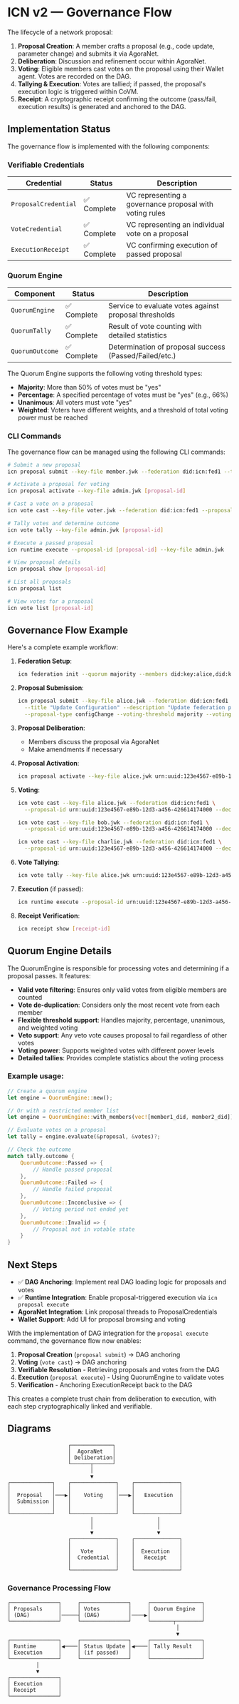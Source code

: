 # ICN v2 — Governance Flow

The lifecycle of a network proposal:

1.  **Proposal Creation**: A member crafts a proposal (e.g., code update, parameter change) and submits it via AgoraNet.
2.  **Deliberation**: Discussion and refinement occur within AgoraNet.
3.  **Voting**: Eligible members cast votes on the proposal using their Wallet agent. Votes are recorded on the DAG.
4.  **Tallying & Execution**: Votes are tallied; if passed, the proposal's execution logic is triggered within CoVM.
5.  **Receipt**: A cryptographic receipt confirming the outcome (pass/fail, execution results) is generated and anchored to the DAG.

## Implementation Status

The governance flow is implemented with the following components:

### Verifiable Credentials

| Credential                | Status      | Description                                               |
|---------------------------|-------------|-----------------------------------------------------------|
| `ProposalCredential`      | ✅ Complete | VC representing a governance proposal with voting rules   |
| `VoteCredential`          | ✅ Complete | VC representing an individual vote on a proposal          |
| `ExecutionReceipt`        | ✅ Complete | VC confirming execution of passed proposal                |

### Quorum Engine

| Component                 | Status      | Description                                                |
|---------------------------|-------------|------------------------------------------------------------|
| `QuorumEngine`            | ✅ Complete | Service to evaluate votes against proposal thresholds      |
| `QuorumTally`             | ✅ Complete | Result of vote counting with detailed statistics           |
| `QuorumOutcome`           | ✅ Complete | Determination of proposal success (Passed/Failed/etc.)     |

The Quorum Engine supports the following voting threshold types:

- **Majority**: More than 50% of votes must be "yes"
- **Percentage**: A specified percentage of votes must be "yes" (e.g., 66%)
- **Unanimous**: All voters must vote "yes"
- **Weighted**: Voters have different weights, and a threshold of total voting power must be reached

### CLI Commands

The governance flow can be managed using the following CLI commands:

```bash
# Submit a new proposal
icn proposal submit --key-file member.jwk --federation did:icn:fed1 --title "Test Proposal" --description "This is a test proposal" 

# Activate a proposal for voting
icn proposal activate --key-file admin.jwk [proposal-id]

# Cast a vote on a proposal
icn vote cast --key-file voter.jwk --federation did:icn:fed1 --proposal-id [proposal-id] --decision yes

# Tally votes and determine outcome
icn vote tally --key-file admin.jwk [proposal-id]

# Execute a passed proposal
icn runtime execute --proposal-id [proposal-id] --key-file admin.jwk

# View proposal details
icn proposal show [proposal-id]

# List all proposals
icn proposal list

# View votes for a proposal
icn vote list [proposal-id]
```

## Governance Flow Example

Here's a complete example workflow:

1. **Federation Setup**:
   ```bash
   icn federation init --quorum majority --members did:key:alice,did:key:bob,did:key:charlie
   ```

2. **Proposal Submission**:
   ```bash
   icn proposal submit --key-file alice.jwk --federation did:icn:fed1 \
     --title "Update Configuration" --description "Update federation params" \
     --proposal-type configChange --voting-threshold majority --voting-duration 86400
   ```

3. **Proposal Deliberation**:
   - Members discuss the proposal via AgoraNet
   - Make amendments if necessary

4. **Proposal Activation**:
   ```bash
   icn proposal activate --key-file alice.jwk urn:uuid:123e4567-e89b-12d3-a456-426614174000
   ```

5. **Voting**:
   ```bash
   icn vote cast --key-file alice.jwk --federation did:icn:fed1 \
     --proposal-id urn:uuid:123e4567-e89b-12d3-a456-426614174000 --decision yes

   icn vote cast --key-file bob.jwk --federation did:icn:fed1 \
     --proposal-id urn:uuid:123e4567-e89b-12d3-a456-426614174000 --decision yes

   icn vote cast --key-file charlie.jwk --federation did:icn:fed1 \
     --proposal-id urn:uuid:123e4567-e89b-12d3-a456-426614174000 --decision no
   ```

6. **Vote Tallying**:
   ```bash
   icn vote tally --key-file alice.jwk urn:uuid:123e4567-e89b-12d3-a456-426614174000
   ```

7. **Execution** (if passed):
   ```bash
   icn runtime execute --proposal-id urn:uuid:123e4567-e89b-12d3-a456-426614174000 --key-file alice.jwk
   ```

8. **Receipt Verification**:
   ```bash
   icn receipt show [receipt-id]
   ```

## Quorum Engine Details

The QuorumEngine is responsible for processing votes and determining if a proposal passes. It features:

- **Valid vote filtering**: Ensures only valid votes from eligible members are counted
- **Vote de-duplication**: Considers only the most recent vote from each member
- **Flexible threshold support**: Handles majority, percentage, unanimous, and weighted voting
- **Veto support**: Any veto vote causes proposal to fail regardless of other votes
- **Voting power**: Supports weighted votes with different power levels
- **Detailed tallies**: Provides complete statistics about the voting process

### Example usage:

```rust
// Create a quorum engine
let engine = QuorumEngine::new();

// Or with a restricted member list
let engine = QuorumEngine::with_members(vec![member1_did, member2_did]);

// Evaluate votes on a proposal
let tally = engine.evaluate(&proposal, &votes)?;

// Check the outcome
match tally.outcome {
    QuorumOutcome::Passed => {
        // Handle passed proposal
    },
    QuorumOutcome::Failed => {
        // Handle failed proposal
    },
    QuorumOutcome::Inconclusive => {
        // Voting period not ended yet
    },
    QuorumOutcome::Invalid => {
        // Proposal not in votable state
    }
}
```

## Next Steps

- ✅ **DAG Anchoring**: Implement real DAG loading logic for proposals and votes
- ✅ **Runtime Integration**: Enable proposal-triggered execution via `icn proposal execute` 
- **AgoraNet Integration**: Link proposal threads to ProposalCredentials
- **Wallet Support**: Add UI for proposal browsing and voting

With the implementation of DAG integration for the `proposal execute` command, the governance flow now enables:
1. **Proposal Creation** (`proposal submit`) → DAG anchoring
2. **Voting** (`vote cast`) → DAG anchoring 
3. **Verifiable Resolution** - Retrieving proposals and votes from the DAG
4. **Execution** (`proposal execute`) - Using QuorumEngine to validate votes
5. **Verification** - Anchoring ExecutionReceipt back to the DAG

This creates a complete trust chain from deliberation to execution, with each step cryptographically linked and verifiable.

## Diagrams

```
                   ┌─────────────┐
                   │  AgoraNet   │
                   │ Deliberation│
                   └──────┬──────┘
                          │
                          ▼
┌─────────────┐    ┌──────────────┐    ┌──────────────┐
│             │    │              │    │              │
│  Proposal   │───▶│    Voting    │───▶│   Execution  │
│  Submission │    │              │    │              │
│             │    │              │    │              │
└─────────────┘    └──────────────┘    └──────────────┘
                          │                    │
                          │                    │
                          ▼                    ▼
                   ┌──────────────┐    ┌──────────────┐
                   │              │    │              │
                   │   Vote       │    │  Execution   │
                   │  Credential  │    │   Receipt    │
                   │              │    │              │
                   └──────────────┘    └──────────────┘
```

### Governance Processing Flow

```
┌───────────────┐     ┌───────────────┐     ┌────────────────┐
│ Proposals     │     │ Votes         │     │ Quorum Engine  │
│ (DAG)         │─────┤ (DAG)         │────▶│                │
└───────────────┘     └───────────────┘     └───────┬────────┘
                                                     │
                                                     ▼
┌───────────────┐     ┌───────────────┐     ┌────────────────┐
│ Runtime       │◀────│ Status Update │◀────│ Tally Result   │
│ Execution     │     │ (if passed)   │     │                │
└───────────────┘     └───────────────┘     └────────────────┘
         │
         ▼
┌───────────────┐
│ Execution     │
│ Receipt       │
└───────────────┘
``` 